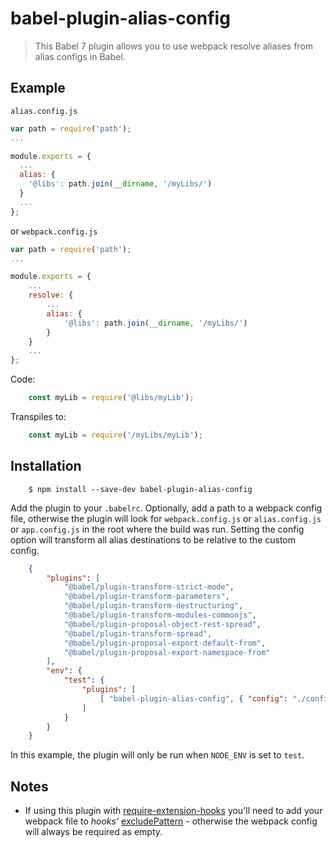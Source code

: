 #   babel-plugin-alias-config

> This Babel 7 plugin allows you to use webpack resolve aliases from alias configs in Babel.

## Example

`alias.config.js`
```js
var path = require('path');
...

module.exports = {
  ...
  alias: {
    '@libs': path.join(__dirname, '/myLibs/')
  }
  ...
};

```
or `webpack.config.js`
```js
var path = require('path');
...

module.exports = {
    ...
    resolve: {
        ...
        alias: {
            '@libs': path.join(__dirname, '/myLibs/')
        }
    }
    ...
};

```

Code:
```js
    const myLib = require('@libs/myLib');
```
Transpiles to:
```js
    const myLib = require('/myLibs/myLib');
```

## Installation
```console
    $ npm install --save-dev babel-plugin-alias-config
```

Add the plugin to your `.babelrc`.  Optionally, add a path to a webpack config file, otherwise the plugin will look for `webpack.config.js` or `alias.config.js` or `app.config.js` in the root where the build was run.  Setting the config option will transform all alias destinations to be relative to the custom config.

```json
    {
        "plugins": [
            "@babel/plugin-transform-strict-mode",
            "@babel/plugin-transform-parameters",
            "@babel/plugin-transform-destructuring",
            "@babel/plugin-transform-modules-commonjs",
            "@babel/plugin-proposal-object-rest-spread",
            "@babel/plugin-transform-spread",
            "@babel/plugin-proposal-export-default-from",
            "@babel/plugin-proposal-export-namespace-from"
        ],
        "env": {
            "test": {
                "plugins": [
                    [ "babel-plugin-alias-config", { "config": "./configs/webpack.config.test.js" } ]
                ]
            }
        }
    }
```
In this example, the plugin will only be run when `NODE_ENV` is set to `test`.

## Notes

- If using this plugin with [require-extension-hooks](https://github.com/jackmellis/require-extension-hooks) you'll need to add your webpack file to _hooks'_ [excludePattern](https://github.com/jackmellis/require-extension-hooks#excludepattern--fn) - otherwise the webpack config will always be required as empty.
